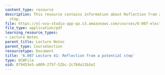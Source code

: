 ```yaml
---
content_type: resource
description: This resource contains information about Reflection from a potential
  step.
file: https://ol-ocw-studio-app-qa.s3.amazonaws.com/courses/6-007-electromagnetic-energy-from-motors-to-lasers-spring-2011/079453e5a809275f52bc2c78da13b2e2_MIT6_007S11_lec41.pdf
file_type: application/pdf
learning_resource_types:
- Lecture Notes
parent_title: Lecture Notes
parent_type: CourseSection
resourcetype: Document
title: '6.007 Lecture 41: Reflection from a potential step'
type: OCWFile
uid: 079453e5-a809-275f-52bc-2c78da13b2e2
---
```

